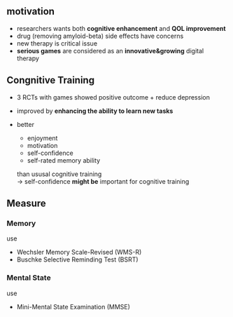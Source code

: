 <!-- META
{"title":"Effects of Serious Games in Older Adults With Mild Cognitive Impairment","link":"https://pubmed.ncbi.nlm.nih.gov/38810993/","media":"academic","tags":["game","seriousgame","mci","dementia","survey"],"short":{"en":"survey: game has more cognitive improvement than CoTras","ja":"MCI(軽度認知症)にとってはCoTrasよりゲームの方が認知トレーニングになる"},"importance":3,"hasPage":true,"createdAt":1720886892.371,"updatedAt":1720886892.371}
META -->

## motivation

- researchers wants both **cognitive enhancement** and **QOL improvement**
- drug (removing amyloid-beta) side effects have concerns
- new therapy is critical issue
- **serious games** are considered as an **innovative&growing** digital therapy

## Congnitive Training

- 3 RCTs with games showed positive outcome + reduce depression

- improved by **enhancing the ability to learn new tasks**

- better

  - enjoyment
  - motivation
  - self-confidence
  - self-rated memory ability

  than ususal cognitive training  
  -> self-confidence **might be** important for cognitive training

## Measure

### Memory

use

- Wechsler Memory Scale-Revised (WMS-R)
- Buschke Selective Reminding Test (BSRT)

### Mental State

use

- Mini-Mental State Examination (MMSE)
